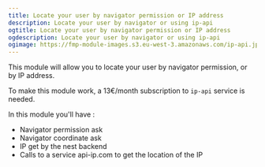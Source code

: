 ```yaml
---
title: Locate your user by navigator permission or IP address
description: Locate your user by navigator or using ip-api
ogtitle: Locate your user by navigator permission or IP address
ogdescription: Locate your user by navigator or using ip-api
ogimage: https://fmp-module-images.s3.eu-west-3.amazonaws.com/ip-api.jpg
---
```


This module will allow you to locate your user by navigator permission, or by IP address.

To make this module work, a 13€/month subscription to `ip-api` service is needed.

In this module you'll have :
- Navigator permission ask
- Navigator coordinate ask
- IP get by the nest backend
- Calls to a service api-ip.com to get the location of the IP
